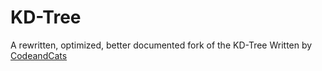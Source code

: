 KD-Tree
==========

A rewritten, optimized, better documented fork of the KD-Tree Written by [CodeandCats](https://github.com/codeandcats)
